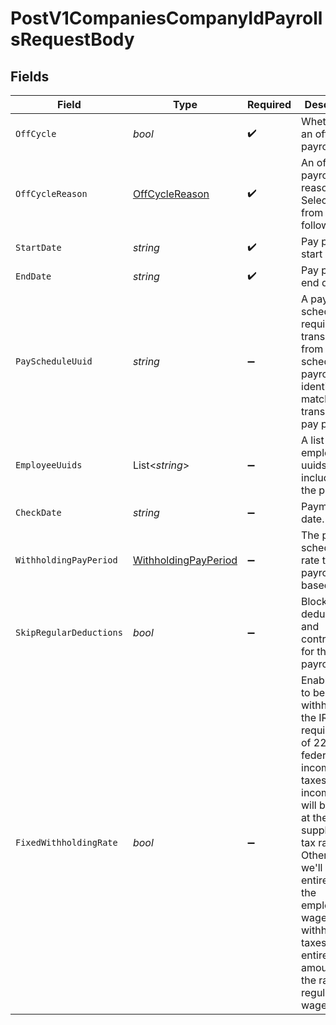 # PostV1CompaniesCompanyIdPayrollsRequestBody


## Fields

| Field                                                                                                                                                                                                                                                                                           | Type                                                                                                                                                                                                                                                                                            | Required                                                                                                                                                                                                                                                                                        | Description                                                                                                                                                                                                                                                                                     |
| ----------------------------------------------------------------------------------------------------------------------------------------------------------------------------------------------------------------------------------------------------------------------------------------------- | ----------------------------------------------------------------------------------------------------------------------------------------------------------------------------------------------------------------------------------------------------------------------------------------------- | ----------------------------------------------------------------------------------------------------------------------------------------------------------------------------------------------------------------------------------------------------------------------------------------------- | ----------------------------------------------------------------------------------------------------------------------------------------------------------------------------------------------------------------------------------------------------------------------------------------------- |
| `OffCycle`                                                                                                                                                                                                                                                                                      | *bool*                                                                                                                                                                                                                                                                                          | :heavy_check_mark:                                                                                                                                                                                                                                                                              | Whether it is an off cycle payroll.                                                                                                                                                                                                                                                             |
| `OffCycleReason`                                                                                                                                                                                                                                                                                | [OffCycleReason](../../Models/Requests/OffCycleReason.md)                                                                                                                                                                                                                                       | :heavy_check_mark:                                                                                                                                                                                                                                                                              | An off cycle payroll reason. Select one from the following list.                                                                                                                                                                                                                                |
| `StartDate`                                                                                                                                                                                                                                                                                     | *string*                                                                                                                                                                                                                                                                                        | :heavy_check_mark:                                                                                                                                                                                                                                                                              | Pay period start date.                                                                                                                                                                                                                                                                          |
| `EndDate`                                                                                                                                                                                                                                                                                       | *string*                                                                                                                                                                                                                                                                                        | :heavy_check_mark:                                                                                                                                                                                                                                                                              | Pay period end date.                                                                                                                                                                                                                                                                            |
| `PayScheduleUuid`                                                                                                                                                                                                                                                                               | *string*                                                                                                                                                                                                                                                                                        | :heavy_minus_sign:                                                                                                                                                                                                                                                                              | A pay schedule is required for transition from old pay schedule payroll to identify the matching transition pay period.                                                                                                                                                                         |
| `EmployeeUuids`                                                                                                                                                                                                                                                                                 | List<*string*>                                                                                                                                                                                                                                                                                  | :heavy_minus_sign:                                                                                                                                                                                                                                                                              | A list of employee uuids to include on the payroll.                                                                                                                                                                                                                                             |
| `CheckDate`                                                                                                                                                                                                                                                                                     | *string*                                                                                                                                                                                                                                                                                        | :heavy_minus_sign:                                                                                                                                                                                                                                                                              | Payment date.                                                                                                                                                                                                                                                                                   |
| `WithholdingPayPeriod`                                                                                                                                                                                                                                                                          | [WithholdingPayPeriod](../../Models/Requests/WithholdingPayPeriod.md)                                                                                                                                                                                                                           | :heavy_minus_sign:                                                                                                                                                                                                                                                                              | The payment schedule tax rate the payroll is based on.                                                                                                                                                                                                                                          |
| `SkipRegularDeductions`                                                                                                                                                                                                                                                                         | *bool*                                                                                                                                                                                                                                                                                          | :heavy_minus_sign:                                                                                                                                                                                                                                                                              | Block regular deductions and contributions for this payroll.                                                                                                                                                                                                                                    |
| `FixedWithholdingRate`                                                                                                                                                                                                                                                                          | *bool*                                                                                                                                                                                                                                                                                          | :heavy_minus_sign:                                                                                                                                                                                                                                                                              | Enable taxes to be withheld at the IRS's required rate of 22% for federal income taxes. State income taxes will be taxed at the state's supplemental tax rate. Otherwise, we'll sum the entirety of the employee's wages and withhold taxes on the entire amount at the rate for regular wages. |